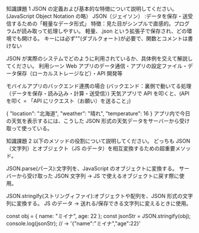 知識課題 1
JSON の定義および基本的な特徴について説明してください。
(JavaScript Object Notation の略）
JSON（ジェイソン） :データを保存・送受信するための「軽量なデータ形式」
特徴：見た目がシンプルで直感的。プログラムが読み取って処理しやすい。
軽量、.json という拡張子で保存され、どの環境でも開ける。
キーには必ず""(ダブルクォート)が必要で、関数とコメントは書けない

JSON が実際のシステムでどのように利用されているか、具体例を交えて解説してください。
利用シーン
Web アプリのデータ通信・アプリの設定ファイル・データ保存（ローカルストレージなど）・API 開発等

モバイルアプリのバックエンド連携の場合
(バックエンド：裏側で動いてる処理（データを保存・読み込み・計算・送受信）)
天気アプリで API を叩くと、(API を叩く = 「API にリクエスト（お願い）を送ること」)

{
"location": "北海道",
"weather": "晴れ",
"temperature": 16
}
アプリ内で今日の天気を表示するには、こうした JSON 形式の天気データをサーバーから受け取って使っている。

知識課題 2
以下のメソッドの役割について説明してください。
どっちも JSON（文字列）とオブジェクト（JS のデータ）を相互変換するための超重要メソッド。

JSON.parse(パース):文字列を、JavaScript のオブジェクトに変換する。
サーバーから受け取った JSON 文字列 → JS で使えるオブジェクトに戻す際に使用。

JSON.stringify(ストリングィファイ):オブジェクトや配列を、JSON 形式の文字列に変換する。
JS のデータ → 送れる/保存できる文字列に変えるときに使用。

const obj = { name: "ミイナ", age: 22 };
const jsonStr = JSON.stringify(obj);
console.log(jsonStr); // → '{"name":"ミイナ","age":22}'
